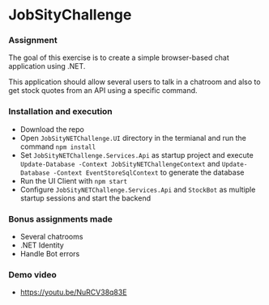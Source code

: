 # JobSityChallenge
### Assignment
The goal of this exercise is to create a simple browser-based chat application using .NET.

This application should allow several users to talk in a chatroom and also to get stock quotes
from an API using a specific command.

### Installation and execution
* Download the repo
* Open `JobSityNETChallenge.UI` directory in the termianal and run the command `npm install`
* Set `JobSityNETChallenge.Services.Api` as startup project and execute `Update-Database -Context JobSityNETChallengeContext` and `Update-Database -Context EventStoreSqlContext` to generate the database
* Run the UI Client with `npm start`
* Configure `JobSityNETChallenge.Services.Api` and `StockBot` as multiple startup sessions and start the backend

### Bonus assignments made
* Several chatrooms
* .NET Identity
* Handle Bot errors

### Demo video
* https://youtu.be/NuRCV38q83E

